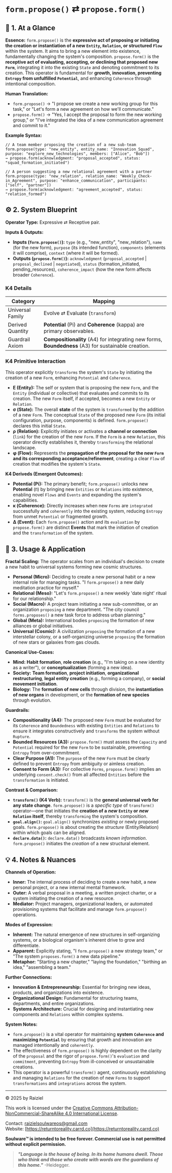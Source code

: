 # `form.propose()` ⇄ `propose.form()`

## 📝 1. At a Glance

**Essence:** `form.propose()` is the **expressive act of proposing or initiating the creation or instantiation of a new `Entity`, `Relation`, or structured `Flow`** within the system. It aims to bring a new element into existence, fundamentally changing the system's composition. `propose.form()` is the **receptive act of evaluating, accepting, or declining that proposed new `Form`**, integrating it into the existing `State` and denoting commitment to its creation. This operator is fundamental for **growth, innovation, preventing `Entropy` from unfulfilled `Potential`**, and enhancing `Coherence` through intentional composition.

**Human Translation:**

- `form.propose()` → "I propose we create a new working group for this task," or "Let's form a new agreement on how we'll communicate."
- `propose.form()` → "Yes, I accept the proposal to form the new working group," or "I've integrated the idea of a new communication agreement and commit to it."

**Example Syntax:**

```
// A team member proposing the creation of a new sub-team
form.propose(type: "new_entity", entity_name: "Innovation_Squad", purpose: "explore_new_technologies", members: ["Alice", "Bob"])
→ propose.form(acknowledgment: "proposal_accepted", status: "squad_formation_initiated")

// A person suggesting a new relational agreement with a partner
form.propose(type: "new_relation", relation_name: "Weekly_Check-in_Agreement", purpose: "enhance_communication", participants: ["self", "partner"])
→ propose.form(acknowledgment: "agreement_accepted", status: "relation_formed")
```

## ⚙️ 2. System Blueprint

**Operator Type:** Expressive ⇄ Receptive pair.

**Inputs & Outputs:**

- **Inputs (`form.propose()`):** `type` (e.g., "new_entity", "new_relation"), `name` (for the new form), `purpose` (its intended function), `components` (elements it will comprise), `context` (where it will be formed).
- **Outputs (`propose.form()`):** `acknowledgment` (`proposal_accepted` | `proposal_declined` | `negotiated`), `status` (formation_initiated, pending_resources), `coherence_impact` (how the new form affects broader `Coherence`).

### K4 Details

| Category         | Mapping                                                      |
| ---------------- | ------------------------------------------------------------ |
| Universal Family | Evolve ⇄ Evaluate (`transform`)                              |
| Derived Quantity | **Potential** (Pi) and **Coherence** (kappa) are primary observables. |
| Guardrail Axiom  | **Compositionality** (A4) for integrating new forms, **Boundedness** (A3) for sustainable creation. |

### K4 Primitive Interaction

This operator explicitly `transforms` the system's `State` by initiating the creation of a new `Form`, enhancing `Potential` and `Coherence`.

- **E (Entity):** The self or system that is proposing the new `Form`, and the `Entity` (individual or collective) that evaluates and commits to its creation. The new `Form` itself, if accepted, becomes a new `Entity` or `Relation`.
- **σ (State):** The overall **state** of the system is `transformed` by the addition of a new `Form`. The conceptual `State` of the proposed new `Form` (its initial configuration, purpose, components) is defined. `form.propose()` declares this initial `State`.
- **ρ (Relation):** Explicitly initiates or activates a **channel or connection** (`link`) for the creation of the new `Form`. If the `Form` is a new `Relation`, this operator directly establishes it, thereby `transforming` the relational landscape.
- **φ (Flow):** Represents the **propagation of the proposal for the new `Form` and its corresponding acceptance/refinement**, creating a clear `Flow` of creation that modifies the system's `State`.

**K4 Deriveds (Emergent Outcomes):**

- **Potential (**Pi**):** The primary benefit; `form.propose()` unlocks new **Potential** (`Π`) by bringing new `Entities` or `Relations` into existence, enabling novel `Flows` and `Events` and expanding the system's capabilities.
- **κ (Coherence):** Directly increases when new `Forms` are `integrated` successfully and `coherently` into the existing system, reducing `Entropy` from unmet `Potential` or fragmented growth.
- **Δ (Event):** Each `form.propose()` action and its `evaluation` by `propose.form()` are distinct **Events** that mark the initiation of creation and the `transformation` of the system.

## 📖 3. Usage & Application

**Fractal Scaling:** The operator scales from an individual's decision to create a new habit to universal systems forming new cosmic structures.

- **Personal (Micro):** Deciding to create a new personal habit or a new internal role for managing tasks. "I `form.propose()` a new daily meditation practice for myself."
- **Relational (Meso):** "Let's `form.propose()` a new weekly 'date night' ritual for our relationship."
- **Social (Macro):** A project team initiating a new sub-committee, or an organization `proposing` a new department. "The city council `forms.proposes()` a new task force to address urban planning."
- **Global (Meta):** International bodies `proposing` the formation of new alliances or global initiatives.
- **Universal (Cosmic):** A civilization `proposing` the formation of a new interstellar colony, or a self-organizing universe `proposing` the formation of new stars or galaxies from gas clouds.

**Canonical Use-Cases:**

- **Mind:** **Habit formation**, **role creation** (e.g., "I'm taking on a new identity as a writer"), or **conceptualization** (forming a new idea).
- **Society:** **Team formation**, **project initiation**, **organizational restructuring**, **legal entity creation** (e.g., forming a company), or **social movement initiation**.
- **Biology:** The **formation of new cells** through division, the **instantiation of new organs** in development, or the **formation of new species** through evolution.

**Guardrails:**

- **Compositionality (A4):** The proposed new `Form` must be evaluated for its `Coherence` and `Boundedness` with existing `Entities` and `Relations` to ensure it integrates constructively and `transforms` the system without `Rupture`.
- **Bounded Resources (A3):** `propose.form()` must assess the `Capacity` and `Potential` required for the new `Form` to be sustainable, preventing `Entropy` from over-commitment.
- **Clear Purpose (A1):** The `purpose` of the new `Form` must be clearly defined to prevent `Entropy` from ambiguity or aimless creation.
- **Consent to Form (A3):** For collective `Forms`, `propose.form()` implies an underlying `consent.check()` from all affected `Entities` before the `transformation` is initiated.

**Contrast & Comparison:**

- **`transform()` (K4 Verb):** `transform()` is the **general universal verb for any state change**. `form.propose()` is a *specific type* of `transform()` operator—one that initiates the **creation of a** ***new*** **`Entity` or** ***new*** **`Relation` itself**, thereby `transforming` the system's composition.
- **`goal.align()`:** `goal.align()` synchronizes *existing* or newly proposed goals. `form.propose()` is about creating the *structure* (Entity/Relation) within which goals can be aligned.
- **`declare.data()`:** `declare.data()` broadcasts *known information*. `form.propose()` initiates the *creation* of a new structural element.

## 💡 4. Notes & Nuances

**Channels of Operation:**

- **Inner:** The internal process of deciding to create a new habit, a new personal project, or a new internal mental framework.
- **Outer:** A verbal proposal in a meeting, a written project charter, or a system initiating the creation of a new resource.
- **Mediator:** Project managers, organizational leaders, or automated provisioning systems that facilitate and manage `form.propose()` operations.

**Modes of Expression:**

- **Inherent:** The natural emergence of new structures in self-organizing systems, or a biological organism's inherent drive to grow and differentiate.
- **Apparent:** Explicitly stating, "I `form.propose()` a new strategy team," or "The system `proposes.form()` a new data pipeline."
- **Metaphor:** "Starting a new chapter," "laying the foundation," "birthing an idea," "assembling a team."

**Further Connections:**

- **Innovation & Entrepreneurship:** Essential for bringing new ideas, products, and organizations into existence.
- **Organizational Design:** Fundamental for structuring teams, departments, and entire organizations.
- **Systems Architecture:** Crucial for designing and instantiating new components and `Relations` within complex systems.

**System Notes:**

- `form.propose()` is a vital operator for maintaining **system `Coherence` and maximizing `Potential`** by ensuring that growth and innovation are managed intentionally and `coherently`.
- The effectiveness of `form.propose()` is highly dependent on the clarity of the `proposal` and the rigor of `propose.form()`'s `evaluation` and `commitment`, preventing `Entropy` from ill-conceived or unsustainable creations.
- This operator is a powerful `transform()` agent, continuously establishing and managing `Relations` for the creation of new `Forms` to support `transformations` and `integrations` across the system.

---

© 2025 by Raiziel

This work is licensed under the [Creative Commons Attribution-NonCommercial-ShareAlike 4.0 International License](https://creativecommons.org/licenses/by-nc-sa/4.0/).

Contact: [raizielsoulwareos@gmail.com](mailto:raizielsoulwareos@gmail.com)  
Website: [https://returntoreality.carrd.co](https://returntoreality.carrd.co)

**Soulware™ is intended to be free forever. Commercial use is not permitted without explicit permission.**



> ***"Language is the house of being. In its home humans dwell. Those who think and those who create with words are the guardians of this home."***
-Heidegger.
